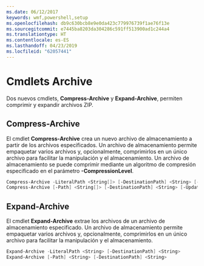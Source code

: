 ```yaml
---
ms.date: 06/12/2017
keywords: wmf,powershell,setup
ms.openlocfilehash: db9c630bcb8e9e0da423c779976739f1ae76f13e
ms.sourcegitcommit: e7445ba8203da304286c591ff513900ad1c244a4
ms.translationtype: HT
ms.contentlocale: es-ES
ms.lasthandoff: 04/23/2019
ms.locfileid: "62057441"
---
```

# <a name="archive-cmdlets"></a>Cmdlets Archive

Dos nuevos cmdlets, **Compress-Archive** y **Expand-Archive**, permiten comprimir y expandir archivos ZIP.

## <a name="compress-archive"></a>Compress-Archive
El cmdlet **Compress-Archive** crea un nuevo archivo de almacenamiento a partir de los archivos especificados. Un archivo de almacenamiento permite empaquetar varios archivos y, opcionalmente, comprimirlos en un único archivo para facilitar la manipulación y el almacenamiento. Un archivo de almacenamiento se puede comprimir mediante un algoritmo de compresión especificado en el parámetro **-CompressionLevel**.
```powershell
Compress-Archive -LiteralPath <String[]> [-DestinationPath] <String> [-Update] [-CompressionLevel <Microsoft.PowerShell.Commands.CompressionLevel>]
Compress-Archive [-Path] <String[]> [-DestinationPath] <String> [-Update] [-CompressionLevel <Microsoft.PowerShell.Commands.CompressionLevel>]
```

## <a name="expand-archive"></a>Expand-Archive
El cmdlet **Expand-Archive** extrae los archivos de un archivo de almacenamiento especificado. Un archivo de almacenamiento permite empaquetar varios archivos y, opcionalmente, comprimirlos en un único archivo para facilitar la manipulación y el almacenamiento.
```powershell
Expand-Archive -LiteralPath <String> [-DestinationPath] <String>
Expand-Archive [-Path] <String> [-DestinationPath] <String>
```
